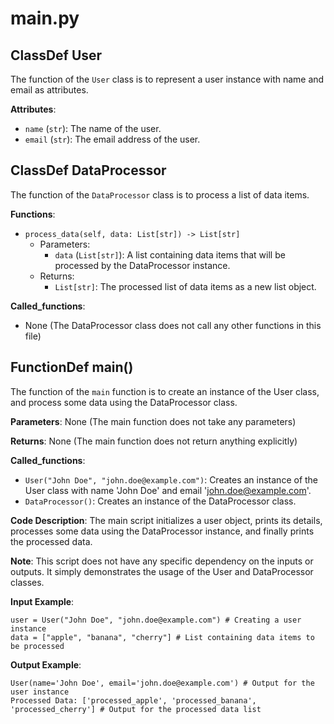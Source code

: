  # main.py

## ClassDef User

The function of the `User` class is to represent a user instance with name and email as attributes.

**Attributes**:
- `name` (`str`): The name of the user.
- `email` (`str`): The email address of the user.

## ClassDef DataProcessor

The function of the `DataProcessor` class is to process a list of data items.

**Functions**:
- `process_data(self, data: List[str]) -> List[str]`
    - Parameters:
        - `data` (`List[str]`): A list containing data items that will be processed by the DataProcessor instance.
    - Returns:
        - `List[str]`: The processed list of data items as a new list object.

**Called_functions**:
- None (The DataProcessor class does not call any other functions in this file)

## FunctionDef main()

The function of the `main` function is to create an instance of the User class, and process some data using the DataProcessor class.

**Parameters**:
None (The main function does not take any parameters)

**Returns**:
None (The main function does not return anything explicitly)

**Called_functions**:
- `User("John Doe", "john.doe@example.com")`: Creates an instance of the User class with name 'John Doe' and email 'john.doe@example.com'.
- `DataProcessor()`: Creates an instance of the DataProcessor class.

**Code Description**: The main script initializes a user object, prints its details, processes some data using the DataProcessor instance, and finally prints the processed data.

**Note**: This script does not have any specific dependency on the inputs or outputs. It simply demonstrates the usage of the User and DataProcessor classes.

**Input Example**:

```
user = User("John Doe", "john.doe@example.com") # Creating a user instance
data = ["apple", "banana", "cherry"] # List containing data items to be processed
```

**Output Example**:

```
User(name='John Doe', email='john.doe@example.com') # Output for the user instance
Processed Data: ['processed_apple', 'processed_banana', 'processed_cherry'] # Output for the processed data list
```
